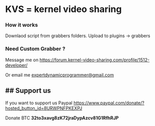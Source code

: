 # KVS = kernel video sharing

### How it works
Downlaod script from grabbers folders.
Upload to plugins -> grabbers

### Need Custom Grabber ?
Message me on https://forum.kernel-video-sharing.com/profile/1512-developer/

Or email me expertdynamicprogrammer@gmail.com

## ## Support us
If you want to support us
Paypal https://www.paypal.com/donate/?hosted_button_id=8URWPNFPKEXPJ

Donate BTC **32to3xavg8zK72jraDypAzcv81G1RfhRJP**
